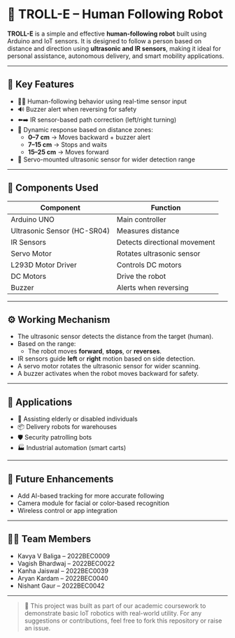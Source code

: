 # 🤖 TROLL-E – Human Following Robot

**TROLL-E** is a simple and effective **human-following robot** built using Arduino and IoT sensors. It is designed to follow a person based on distance and direction using **ultrasonic and IR sensors**, making it ideal for personal assistance, autonomous delivery, and smart mobility applications.

---


## 🎯 Key Features

- 🚶‍♂️ Human-following behavior using real-time sensor input
- 🔊 Buzzer alert when reversing for safety
- ⬅️➡️ IR sensor-based path correction (left/right turning)
- 🔁 Dynamic response based on distance zones:
  - **0–7 cm** → Moves backward + buzzer alert
  - **7–15 cm** → Stops and waits
  - **15–25 cm** → Moves forward
- 🔄 Servo-mounted ultrasonic sensor for wider detection range

---

## 🧩 Components Used

| Component | Function |
|----------|----------|
| Arduino UNO | Main controller |
| Ultrasonic Sensor (HC-SR04) | Measures distance |
| IR Sensors | Detects directional movement |
| Servo Motor | Rotates ultrasonic sensor |
| L293D Motor Driver | Controls DC motors |
| DC Motors | Drive the robot |
| Buzzer | Alerts when reversing |

---

## ⚙️ Working Mechanism

- The ultrasonic sensor detects the distance from the target (human).
- Based on the range:
  - The robot moves **forward**, **stops**, or **reverses**.
- IR sensors guide **left** or **right** motion based on side detection.
- A servo motor rotates the ultrasonic sensor for wider scanning.
- A buzzer activates when the robot moves backward for safety.

---

## 🚀 Applications

- 🧓 Assisting elderly or disabled individuals
- 📦 Delivery robots for warehouses
- 🛡️ Security patrolling bots
- 🏭 Industrial automation (smart carts)

---

## 🌟 Future Enhancements

- Add AI-based tracking for more accurate following
- Camera module for facial or color-based recognition
- Wireless control or app integration

---

## 👨‍💻 Team Members

- Kavya V Baliga – 2022BEC0009  
- Vagish Bhardwaj – 2022BEC0022  
- Kanha Jaiswal – 2022BEC0039  
- Aryan Kardam – 2022BEC0040  
- Nishant Gaur – 2022BEC0042

---

> 🚀 This project was built as part of our academic coursework to demonstrate basic IoT robotics with real-world utility. For any suggestions or contributions, feel free to fork this repository or raise an issue.
